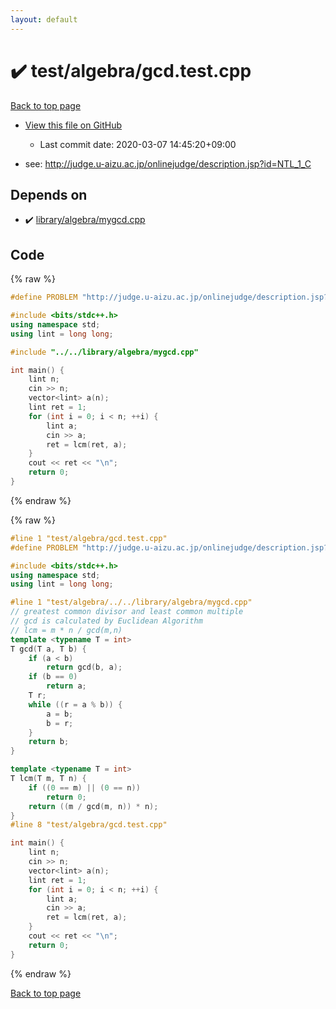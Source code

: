 ```yaml
---
layout: default
---
```


<!-- mathjax config similar to math.stackexchange -->
<script type="text/javascript" async
  src="https://cdnjs.cloudflare.com/ajax/libs/mathjax/2.7.5/MathJax.js?config=TeX-MML-AM_CHTML">
</script>
<script type="text/x-mathjax-config">
  MathJax.Hub.Config({
    TeX: { equationNumbers: { autoNumber: "AMS" }},
    tex2jax: {
      inlineMath: [ ['$','$'] ],
      processEscapes: true
    },
    "HTML-CSS": { matchFontHeight: false },
    displayAlign: "left",
    displayIndent: "2em"
  });
</script>

<script type="text/javascript" src="https://cdnjs.cloudflare.com/ajax/libs/jquery/3.4.1/jquery.min.js"></script>
<script src="https://cdn.jsdelivr.net/npm/jquery-balloon-js@1.1.2/jquery.balloon.min.js" integrity="sha256-ZEYs9VrgAeNuPvs15E39OsyOJaIkXEEt10fzxJ20+2I=" crossorigin="anonymous"></script>
<script type="text/javascript" src="../../../assets/js/copy-button.js"></script>
<link rel="stylesheet" href="../../../assets/css/copy-button.css" />


# :heavy_check_mark: test/algebra/gcd.test.cpp

<a href="../../../index.html">Back to top page</a>

* <a href="{{ site.github.repository_url }}/blob/master/test/algebra/gcd.test.cpp">View this file on GitHub</a>
    - Last commit date: 2020-03-07 14:45:20+09:00


* see: <a href="http://judge.u-aizu.ac.jp/onlinejudge/description.jsp?id=NTL_1_C">http://judge.u-aizu.ac.jp/onlinejudge/description.jsp?id=NTL_1_C</a>


## Depends on

* :heavy_check_mark: <a href="../../../library/library/algebra/mygcd.cpp.html">library/algebra/mygcd.cpp</a>


## Code

<a id="unbundled"></a>
{% raw %}
```cpp
#define PROBLEM "http://judge.u-aizu.ac.jp/onlinejudge/description.jsp?id=NTL_1_C"

#include <bits/stdc++.h>
using namespace std;
using lint = long long;

#include "../../library/algebra/mygcd.cpp"

int main() {
    lint n;
    cin >> n;
    vector<lint> a(n);
    lint ret = 1;
    for (int i = 0; i < n; ++i) {
        lint a;
        cin >> a;
        ret = lcm(ret, a);
    }
    cout << ret << "\n";
    return 0;
}

```
{% endraw %}

<a id="bundled"></a>
{% raw %}
```cpp
#line 1 "test/algebra/gcd.test.cpp"
#define PROBLEM "http://judge.u-aizu.ac.jp/onlinejudge/description.jsp?id=NTL_1_C"

#include <bits/stdc++.h>
using namespace std;
using lint = long long;

#line 1 "test/algebra/../../library/algebra/mygcd.cpp"
// greatest common divisor and least common multiple
// gcd is calculated by Euclidean Algorithm
// lcm = m * n / gcd(m,n)
template <typename T = int>
T gcd(T a, T b) {
    if (a < b)
        return gcd(b, a);
    if (b == 0)
        return a;
    T r;
    while ((r = a % b)) {
        a = b;
        b = r;
    }
    return b;
}

template <typename T = int>
T lcm(T m, T n) {
    if ((0 == m) || (0 == n))
        return 0;
    return ((m / gcd(m, n)) * n);
}
#line 8 "test/algebra/gcd.test.cpp"

int main() {
    lint n;
    cin >> n;
    vector<lint> a(n);
    lint ret = 1;
    for (int i = 0; i < n; ++i) {
        lint a;
        cin >> a;
        ret = lcm(ret, a);
    }
    cout << ret << "\n";
    return 0;
}

```
{% endraw %}

<a href="../../../index.html">Back to top page</a>

